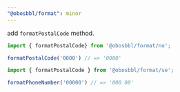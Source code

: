 ```yaml
---
"@obosbbl/format": minor
---
```


add `formatPostalCode` method.

```js
import { formatPostalCode} from '@obosbbl/format/no';

formatPostalCode('0000') // => '0000'

import { formatPostalCode } from '@obosbbl/format/se';

formatPhoneNumber('00000') // => '000 00'
```
